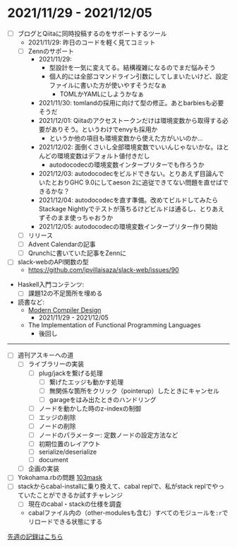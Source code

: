 # 2021/11/29 - 2021/12/05

- [ ] ブログとQiitaに同時投稿するのをサポートするツール
    - 2021/11/29: 昨日のコードを軽く見てコミット
    - [ ] Zennのサポート
        - 2021/11/29:
            - 型設計を一気に変えてる。結構複雑になるのでまだ悩みそう
            - 個人的には全部コマンドライン引数にしてしまいたいけど、設定ファイルに書いた方が使いやすそうだなぁ
                - TOMLかYAMLにしようかなぁ
        - 2021/11/30: tomlandの採用に向けて型の修正。あとbarbiesも必要そうだ
        - 2021/12/01: Qiitaのアクセストークンだけは環境変数から取得する必要がありそう。というわけでenvyも採用か
            - というか他の項目も環境変数から使えた方がいいのか...
        - 2021/12/02: 面倒くさいし全部環境変数でいいんじゃないかな。ほとんどの環境変数はデフォルト値付きだし
            - autodocodecの環境変数インタープリターでも作ろうか
        - 2021/12/03: autodocodecをビルドできない。とりあえず目論んでいたとおりGHC 9.0にしてaeson 2に追従できてない問題を直せばできるかな？
        - 2021/12/04: autodocodecを直す準備。改めてビルドしてみたらStackage Nightlyでテストが落ちるけどビルドは通るし、とりあえずそのまま使っちゃおうか
        - 2021/12/05: autodocodecの環境変数インタープリター作り開始
    - [ ] リリース
    - [ ] Advent Calendarの記事
    - [ ] Qrunchに書いていた記事をZennに
- [ ] slack-webのAPI関数の型
    - <https://github.com/jpvillaisaza/slack-web/issues/90>
- Haskell入門コンテンツ:
    - [ ] 課題12の不足箇所を埋める
- 読書など:
    - [Modern Compiler Design](https://www.springer.com/jp/book/9781461446989)
        - 2021/11/29 - 2021/12/05
    - The Implementation of Functional Programming Languages
        - 後回し

------

- [ ] 週刊アスキーへの道
    - [ ] ライブラリーの実装
        - [ ] plug/jackを繋げる処理
            - [ ] 繋げたエッジも動かす処理
            - [ ] 無関係な箇所をクリック（pointerup）したときにキャンセル
            - [ ] garageをはみ出たときのハンドリング
        - [ ] ノードを動かした時のz-indexの制御
        - [ ] エッジの削除
        - [ ] ノードの削除
        - [ ] ノードのパラメーター: 定数ノードの設定方法など
        - [ ] 初期位置のレイアウト
        - [ ] serialize/deserialize
        - [ ] document
    - [ ] 企画の実装
- [ ] Yokohama.rbの問題 [103mask](http://nabetani.sakura.ne.jp/yokohamarb/103mask/)
- [ ] stackからcabal-installに乗り換えて、cabal replで、私がstack replでやっていたことができるか試すチャレンジ
    - [ ] 現在のcabal・stackの仕様を調査
    - cabalファイル内の（other-modulesも含む）すべてのモジュールを`:r`でリロードできる状態にする

[先週の記録はこちら](https://github.com/igrep/daily-commits/blob/d7765bc3d1ad6e99a1b6b2e8c09f326d20b58b62/yesterday.md)
